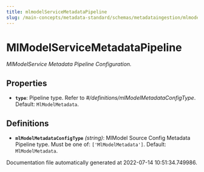 ```yaml
---
title: mlmodelServiceMetadataPipeline
slug: /main-concepts/metadata-standard/schemas/metadataingestion/mlmodelservicemetadatapipeline
---
```


# MlModelServiceMetadataPipeline

*MlModelService Metadata Pipeline Configuration.*

## Properties

- **`type`**: Pipeline type. Refer to *#/definitions/mlModelMetadataConfigType*. Default: `MlModelMetadata`.
## Definitions

- **`mlModelMetadataConfigType`** *(string)*: MlModel Source Config Metadata Pipeline type. Must be one of: `['MlModelMetadata']`. Default: `MlModelMetadata`.


Documentation file automatically generated at 2022-07-14 10:51:34.749986.
